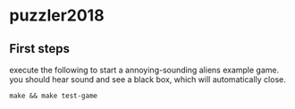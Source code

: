 # puzzler2018

## First steps
execute the following to start a annoying-sounding aliens example game. you should hear sound and see a black box, which will automatically close.
```
make && make test-game
```
